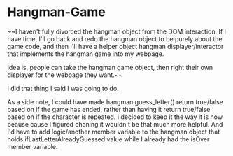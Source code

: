 # Hangman-Game

~~I haven't fully divorced the hangman object from the DOM interaction.  If I have time, I'll go back and redo the hangman object to be purely about the game code, and then I'll have a helper object hangman displayer/interactor that implements the hangman game into my webpage.

Idea is, people can take the hangman game object, then right their own displayer for the webpage they want.~~

I did that thing I said I was going to do.

As a side note, I could have made hangman.guess_letter() return true/false based on if the game has ended, rather than having it return true/false based on if the character is repeated.  I decided to keep it the way it is now beause cause I figured chaning it wouldn't be that much more helpful.  And I'd have to add logic/another member variable to the hangman object that holds ifLastLetterAlreadyGuessed value while I already had the isOver member variable.
